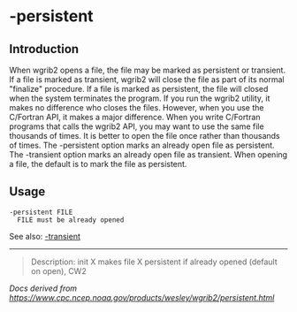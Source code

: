 # -persistent

## Introduction

When wgrib2 opens a file, the file may be marked as persistent or
transient. If a file is marked as transient, wgrib2 will close
the file as part of its normal "finalize" procedure. If a file
is marked as persistent, the file will closed when the system
terminates the program. If you run the wgrib2 utility, it makes
no difference who closes the files. However, when you use the
C/Fortran API, it makes a major difference. When you write
C/Fortran programs that calls the wgrib2 API, you may want to
use the same file thousands of times. It is better to open
the file once rather than thousands of times.
The -persistent option marks an already
open file as persistent.
The -transient option marks an already
open file as transient. When opening a file, the default
is to mark the file as persistent.

## Usage

```
-persistent FILE
  FILE must be already opened
```

See also:
[-transient](./transient.md)

---

> Description: init X makes file X persistent if already opened (default on open), CW2

_Docs derived from <https://www.cpc.ncep.noaa.gov/products/wesley/wgrib2/persistent.html>_
